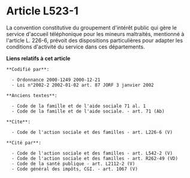 # Article L523-1

La convention constitutive du groupement d'intérêt public qui gère le service d'accueil téléphonique pour les mineurs
maltraités, mentionné à l'article L. 226-6, prévoit des dispositions particulières pour adapter les conditions d'activité du
service dans ces départements.

**Liens relatifs à cet article**

	**Codifié par**:

	  - Ordonnance 2000-1249 2000-12-21
	  - Loi n°2002-2 2002-01-02 art. 87 JORF 3 janvier 2002

	**Anciens textes**:

	  - Code de la famille et de l'aide sociale 71 al. 1
	  - Code de la famille et de l'aide sociale. - art. 71 (Ab)

	**Cite**:

	  - Code de l'action sociale et des familles - art. L226-6 (V)

	**Cité par**:

	  - Code de l'action sociale et des familles - art. L542-2 (V)
	  - Code de l'action sociale et des familles - art. R262-49 (VD)
	  - Code de la santé publique - art. L2112-2 (V)
	  - Code général des impôts, CGI. - art. 1067 (V)
